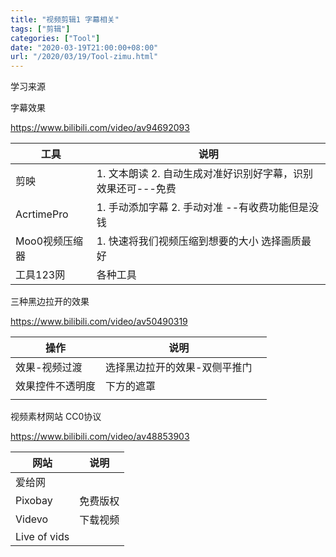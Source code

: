 ```yaml
---
title: "视频剪辑1 字幕相关"
tags: ["剪辑"]
categories: ["Tool"]
date: "2020-03-19T21:00:00+08:00"
url: "/2020/03/19/Tool-zimu.html"
---
```


学习来源

字幕效果

 https://www.bilibili.com/video/av94692093

| 工具           | 说明                                                         |
| -------------- | ------------------------------------------------------------ |
| 剪映           | 1. 文本朗读  2. 自动生成对准好识别好字幕，识别效果还可---免费 |
| AcrtimePro     | 1. 手动添加字幕  2. 手动对准 --有收费功能但是没钱            |
| Moo0视频压缩器 | 1. 快速将我们视频压缩到想要的大小 选择画质最好               |
| 工具123网      | 各种工具                                                     |



三种黑边拉开的效果

https://www.bilibili.com/video/av50490319

| 操作             | 说明                          |      |
| ---------------- | ----------------------------- | ---- |
| 效果-视频过渡    | 选择黑边拉开的效果-双侧平推门 |      |
| 效果控件不透明度 | 下方的遮罩                    |      |
|                  |                               |      |



视频素材网站 CC0协议

https://www.bilibili.com/video/av48853903

| 网站         | 说明     |
| ------------ | -------- |
| 爱给网       |          |
| Pixobay      | 免费版权 |
| Videvo       | 下载视频 |
| Live of vids |          |

